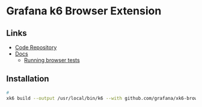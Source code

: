 # Grafana k6 Browser Extension

## Links

- [Code Repository](https://github.com/grafana/xk6-browser)
- [Docs](https://k6.io/docs/using-k6-browser/overview/)
  - [Running browser tests](https://k6.io/docs/using-k6-browser/running-browser-tests/)

## Installation

```sh
#
xk6 build --output /usr/local/bin/k6 --with github.com/grafana/xk6-browser
```
